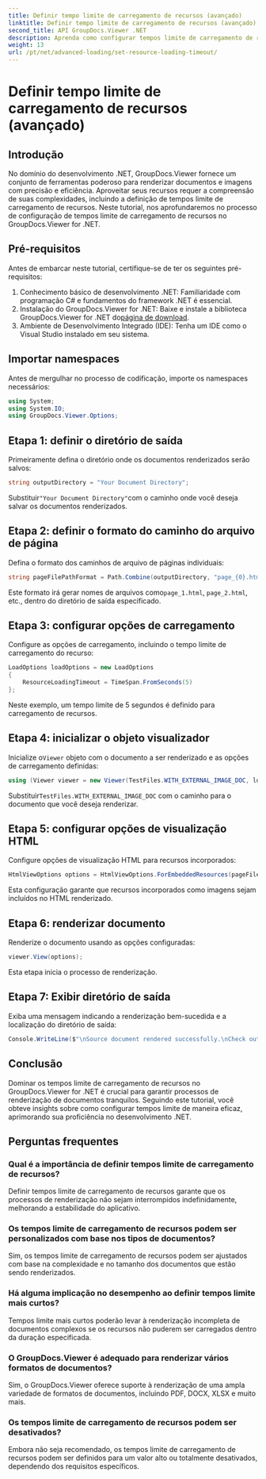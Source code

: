 ```yaml
---
title: Definir tempo limite de carregamento de recursos (avançado)
linktitle: Definir tempo limite de carregamento de recursos (avançado)
second_title: API GroupDocs.Viewer .NET
description: Aprenda como configurar tempos limite de carregamento de recursos no GroupDocs.Viewer for .NET com eficiência. Domine a renderização de documentos com precisão e estabilidade.
weight: 13
url: /pt/net/advanced-loading/set-resource-loading-timeout/
---
```


# Definir tempo limite de carregamento de recursos (avançado)

## Introdução
No domínio do desenvolvimento .NET, GroupDocs.Viewer fornece um conjunto de ferramentas poderoso para renderizar documentos e imagens com precisão e eficiência. Aproveitar seus recursos requer a compreensão de suas complexidades, incluindo a definição de tempos limite de carregamento de recursos. Neste tutorial, nos aprofundaremos no processo de configuração de tempos limite de carregamento de recursos no GroupDocs.Viewer for .NET.
## Pré-requisitos
Antes de embarcar neste tutorial, certifique-se de ter os seguintes pré-requisitos:
1. Conhecimento básico de desenvolvimento .NET: Familiaridade com programação C# e fundamentos do framework .NET é essencial.
2.  Instalação do GroupDocs.Viewer for .NET: Baixe e instale a biblioteca GroupDocs.Viewer for .NET do[página de download](https://releases.groupdocs.com/viewer/net/).
3. Ambiente de Desenvolvimento Integrado (IDE): Tenha um IDE como o Visual Studio instalado em seu sistema.

## Importar namespaces
Antes de mergulhar no processo de codificação, importe os namespaces necessários:
```csharp
using System;
using System.IO;
using GroupDocs.Viewer.Options;
```

## Etapa 1: definir o diretório de saída
Primeiramente defina o diretório onde os documentos renderizados serão salvos:
```csharp
string outputDirectory = "Your Document Directory";
```
 Substituir`"Your Document Directory"`com o caminho onde você deseja salvar os documentos renderizados.
## Etapa 2: definir o formato do caminho do arquivo de página
Defina o formato dos caminhos de arquivo de páginas individuais:
```csharp
string pageFilePathFormat = Path.Combine(outputDirectory, "page_{0}.html");
```
 Este formato irá gerar nomes de arquivos como`page_1.html`, `page_2.html`, etc., dentro do diretório de saída especificado.
## Etapa 3: configurar opções de carregamento
Configure as opções de carregamento, incluindo o tempo limite de carregamento do recurso:
```csharp
LoadOptions loadOptions = new LoadOptions
{
    ResourceLoadingTimeout = TimeSpan.FromSeconds(5)
};
```
Neste exemplo, um tempo limite de 5 segundos é definido para carregamento de recursos.
## Etapa 4: inicializar o objeto visualizador
 Inicialize o`Viewer` objeto com o documento a ser renderizado e as opções de carregamento definidas:
```csharp
using (Viewer viewer = new Viewer(TestFiles.WITH_EXTERNAL_IMAGE_DOC, loadOptions))
```
 Substituir`TestFiles.WITH_EXTERNAL_IMAGE_DOC` com o caminho para o documento que você deseja renderizar.
## Etapa 5: configurar opções de visualização HTML
Configure opções de visualização HTML para recursos incorporados:
```csharp
HtmlViewOptions options = HtmlViewOptions.ForEmbeddedResources(pageFilePathFormat);
```
Esta configuração garante que recursos incorporados como imagens sejam incluídos no HTML renderizado.
## Etapa 6: renderizar documento
Renderize o documento usando as opções configuradas:
```csharp
viewer.View(options);
```
Esta etapa inicia o processo de renderização.
## Etapa 7: Exibir diretório de saída
Exiba uma mensagem indicando a renderização bem-sucedida e a localização do diretório de saída:
```csharp
Console.WriteLine($"\nSource document rendered successfully.\nCheck output in {outputDirectory}.");
```

## Conclusão
Dominar os tempos limite de carregamento de recursos no GroupDocs.Viewer for .NET é crucial para garantir processos de renderização de documentos tranquilos. Seguindo este tutorial, você obteve insights sobre como configurar tempos limite de maneira eficaz, aprimorando sua proficiência no desenvolvimento .NET.
## Perguntas frequentes
### Qual é a importância de definir tempos limite de carregamento de recursos?
Definir tempos limite de carregamento de recursos garante que os processos de renderização não sejam interrompidos indefinidamente, melhorando a estabilidade do aplicativo.
### Os tempos limite de carregamento de recursos podem ser personalizados com base nos tipos de documentos?
Sim, os tempos limite de carregamento de recursos podem ser ajustados com base na complexidade e no tamanho dos documentos que estão sendo renderizados.
### Há alguma implicação no desempenho ao definir tempos limite mais curtos?
Tempos limite mais curtos poderão levar à renderização incompleta de documentos complexos se os recursos não puderem ser carregados dentro da duração especificada.
### O GroupDocs.Viewer é adequado para renderizar vários formatos de documentos?
Sim, o GroupDocs.Viewer oferece suporte à renderização de uma ampla variedade de formatos de documentos, incluindo PDF, DOCX, XLSX e muito mais.
### Os tempos limite de carregamento de recursos podem ser desativados?
Embora não seja recomendado, os tempos limite de carregamento de recursos podem ser definidos para um valor alto ou totalmente desativados, dependendo dos requisitos específicos.